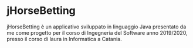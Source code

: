 # jHorseBetting
jHorseBetting è un applicativo sviluppato in linguaggio Java presentato da me come progetto per il corso di Ingegneria del Software anno 2019/2020, presso il corso di laura in Informatica a Catania.
